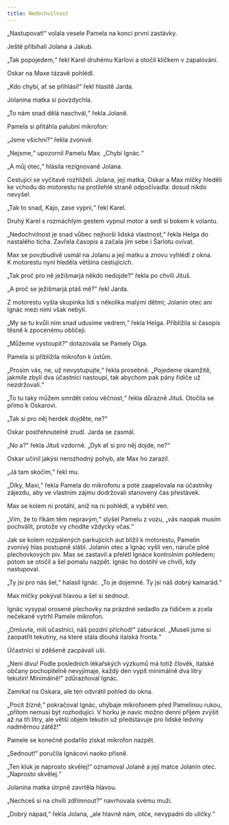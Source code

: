 ```yaml
---
title: Nedochvilnost
---
```


„Nastupovat!“ volala vesele Pamela na konci první zastávky.

Ještě přibíhali Jolana a Jakub.

„Tak popojedem,“ řekl Karel druhému Karlovi a otočil klíčkem v zapalování.

Oskar na Maxe tázavě pohlédl.

„Kdo chybí, ať se přihlásí!“ řekl hlasitě Jarda.

Jolanina matka si povzdychla.

„To nám snad dělá naschvál,“ řekla Jolaně.

Pamela si přitáhla palubní mikrofon:

„Jsme všichni?“ řekla zvonivě.

„Nejsme,“ upozornil Pamelu Max. „Chybí Ignác.“

„A můj otec,“ hlásila rezignovaně Jolana.

Cestující se vyčítavě rozhlíželi. Jolana, její matka, Oskar a Max mlčky hleděli ke vchodu do motorestu na protilehlé straně odpočívadla: dosud nikdo nevyšel.

„Tak to snad, Kájo, zase vypni,“ řekl Karel.

Druhý Karel s rozmáchlým gestem vypnul motor a sedl si bokem k volantu.

„Nedochvilnost je snad vůbec nejhorší lidská vlastnost,“ řekla Helga do nastalého ticha. Zavřela časopis a začala jím sebe i Šarlotu ovívat.

Max se povzbudivě usmál na Jolanu a její matku a znovu vyhlédl z okna. K motorestu nyní hleděla většina cestujících.

„Tak proč pro ně ježišmarjá někdo nedojde?“ řekla po chvíli Jituš.

„A proč se ježišmarjá ptáš mě?“ řekl Jarda.

Z motorestu vyšla skupinka lidí s několika malými dětmi; Jolanin otec ani Ignác mezi nimi však nebyli.

„My se tu kvůli nim snad udusíme vedrem,“ řekla Helga. Přiblížila si časopis těsně k zpocenému obličeji.

„Můžeme vystoupit?“ dotazovala se Pamely Olga.

Pamela si přiblížila mikrofon k ústům.

„Prosím vás, ne, už nevystupujte,“ řekla prosebně. „Pojedeme okamžitě, jakmile zbylí dva účastníci nastoupí, tak abychom pak pány řidiče už nezdržovali.“

„To tu taky můžem smrdět celou věčnost,“ řekla důrazně Jituš. Otočila se přímo k Oskarovi.

„Tak si pro něj herdek dojděte, ne?“

Oskar postřehnutelně zrudl. Jarda se zasmál.

„No a?“ řekla Jituš vzdorně. „Dyk ať si pro něj dojde, ne?“

Oskar učinil jakýsi nerozhodný pohyb, ale Max ho zarazil.

„Já tam skočím,“ řekl mu.

„Díky, Maxi,“ řekla Pamela do mikrofonu a poté zaapelovala na účastníky zájezdu, aby ve vlastním zájmu dodržovali stanovený čas přestávek.

Max se kolem ní protáhl, aniž na ni pohlédl, a vyběhl ven.

„Vím, že to říkám těm nepravým,“ slyšel Pamelu z vozu, „vás naopak musím pochválit, protože vy chodíte vždycky včas.“

Jak se kolem rozpálených parkujících aut blížil k motorestu, Pamelin zvonivý hlas postupně slábl. Jolanin otec a Ignác vyšli ven, náruče plné plechovkových piv. Max se zastavil a přelétl Ignáce kontrolním pohledem; potom se otočil a šel pomalu nazpět. Ignác ho dostihl ve chvíli, kdy nastupoval.

„Ty jsi pro nás šel,“ halasil Ignác. „To je dojemné. Ty jsi náš dobrý kamarád.“

Max mlčky pokýval hlavou a šel si sednout.

Ignác vysypal orosené plechovky na prázdné sedadlo za řidičem a zcela nečekaně vytrhl Pamele mikrofon.

„Omluvte, milí účastníci, náš pozdní příchod!“ zaburácel. „Museli jsme si zaopatřit tekutiny, na které stála dlouhá italská fronta.“

Účastníci si zděšeně zacpávali uši.

„Není divu! Podle posledních lékařských výzkumů má totiž člověk, italské občany pochopitelně nevyjímaje, každý den vypít minimálně dva litry tekutin! Minimálně!“ zdůrazňoval Ignác.

Zamrkal na Oskara, ale ten odvrátil pohled do okna.

„Pocit žízně,“ pokračoval Ignác, uhýbaje mikrofonem před Pamelinou rukou, „přitom nemusí být rozhodující. V horku je navíc možno denní příjem zvýšit až na tři litry, ale větší objem tekutin už představuje pro lidské ledviny nadměrnou zátěž!“

Pamele se konečně podařilo získat mikrofon nazpět.

„Sednout!“ poručila Ignácovi naoko přísně.

„Ten kluk je naprosto skvělej!“ oznamoval Jolaně a její matce Jolanin otec. „Naprosto skvělej.“

Jolanina matka útrpně zavrtěla hlavou.

„Nechceš si na chvíli zdřímnout?“ navrhovala svému muži.

„Dobrý nápad,“ řekla Jolana, „ale hlavně nám, otče, nevypadni do uličky.“
